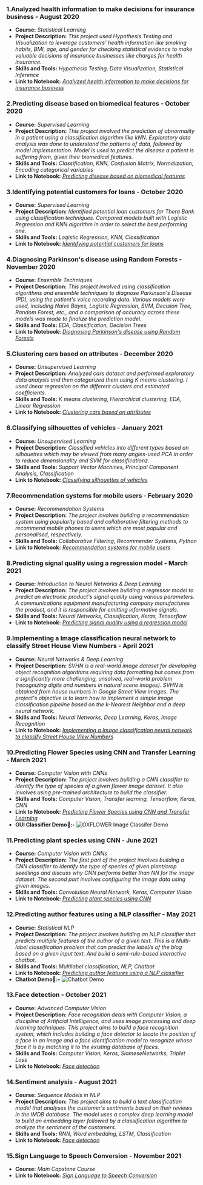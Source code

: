 ### 1.Analyzed health information to make decisions for insurance business - August 2020
* **Course:** *Statistical Learning*
* **Project Description:** *This project used Hypothesis Testing and Visualization to leverage customers' health information like smoking habits, BMI, age, and gender for checking statistical evidence to make valuable decisions of insurance businesses like charges for health insurance.*
* **Skills and Tools:** *Hypothesis Testing, Data Visualization, Statistical Inference*
* **Link to Notebook:** [*Analyzed health information to make decisions for insurance business*](https://github.com/dhiraj9/machine-learning-airtificial-intelligence-projects/blob/master/Analyzed%20health%20information%20to%20make%20decisions%20for%20insurance%20business.ipynb)
	
### 2.Predicting disease based on biomedical features - October 2020
* **Course:** *Supervised Learning*
* **Project Description:** *This project involved the prediction of abnormality in a patient using a classification algorithm like kNN. Exploratory data analysis was done to understand the patterns of data, followed by model implementation. Model is used to predict the disease a patient is suffering from, given their biomedical features.*
* **Skills and Tools:** *Classification, KNN, Confusion Matrix, Normalization, Encoding categorical variables*
* **Link to Notebook:** [*Predicting disease based on biomedical features*](https://github.com/dhiraj9/machine-learning-airtificial-intelligence-projects/blob/master/Predicting%20disease%20based%20on%20biomedical%20features.ipynb)
	
### 3.Identifying potential customers for loans - October 2020
* **Course:** *Supervised Learning*
* **Project Description:** *Identified potential loan customers for Thera Bank using classification techniques. Compared models built with Logistic Regression and KNN algorithm in order to select the best performing one.*
* **Skills and Tools:** *Logistic Regression, KNN, Classification*
* **Link to Notebook:** [*Identifying potential customers for loans*](https://github.com/dhiraj9/machine-learning-airtificial-intelligence-projects/blob/master/Identifying%20potential%20customers%20for%20loans.ipynb)
	
### 4.Diagnosing Parkinson's disease using Random Forests - November 2020
* **Course:** *Ensemble Techniques*
* **Project Description:** *This project involved using classification algorithms and ensemble techniques to diagnose Parkinson's Disease (PD), using the patient's voice recording data. Various models were used, including Naive Bayes, Logistic Regression, SVM, Decision Tree, Random Forest, etc., and a comparison of accuracy across these models was made to finalize the prediction model.*
* **Skills and Tools:** *EDA, Classification, Decision Trees*
* **Link to Notebook:** [*Diagnosing Parkinson's disease using Random Forests*](https://github.com/dhiraj9/machine-learning-airtificial-intelligence-projects/blob/master/Diagnosing%20Parkinson's%20disease%20using%20Random%20Forests.ipynb)

### 5.Clustering cars based on attributes - December 2020
* **Course:** *Unsupervised Learning*
* **Project Description:** *Analyzed cars dataset and performed exploratory data analysis and then categorized them using K means clustering. I used linear regression on the different clusters and estimated coefficients.*
* **Skills and Tools:** *K means clustering, Hierarchical clustering, EDA, Linear Regression*
* **Link to Notebook:** [*Clustering cars based on attributes*](https://github.com/dhiraj9/machine-learning-airtificial-intelligence-projects/blob/master/Clustering%20cars%20based%20on%20attributes.ipynb)

### 6.Classifying silhouettes of vehicles - January 2021
* **Course:** *Unsupervised Learning*
* **Project Description:** *Classified vehicles into different types based on silhouettes which may be viewed from many angles-used PCA in order to reduce dimensionality and SVM for classificationz.*
* **Skills and Tools:** *Support Vector Machines, Principal Component Analysis, Classification*
* **Link to Notebook:** [*Classifying silhouettes of vehicles*](https://github.com/dhiraj9/machine-learning-airtificial-intelligence-projects/blob/master/Classifying%20silhouettes%20of%20vehicles.rar)
	
### 7.Recommendation systems for mobile users - February 2020
* **Course:** *Recommendation Systems*
* **Project Description:** *The project involves building a recommendation system using popularity based and collaborative filtering methods to recommend mobile phones to users which are most popular and personalised, respectively.*
* **Skills and Tools:** *Collaborative Filtering, Recommender Systems, Python*
* **Link to Notebook:** [*Recommendation systems for mobile users*](https://github.com/dhiraj9/machine-learning-airtificial-intelligence-projects/blob/master/Recommendation%20systems%20for%20mobile%20users.ipynb)
	
### 8.Predicting signal quality using a regression model - March 2021
* **Course:** *Introduction to Neural Networks & Deep Learning*
* **Project Description:** *The project involves building a regressor model to predict an electronic product's signal quality using various parameters. A communications equipment manufacturing company manufactures the product, and it is responsible for emitting informative signals.*
* **Skills and Tools:** *Neural Networks, Classification, Keras, Tensorflow*
* **Link to Notebook:** [*Predicting signal quality using a regression model*](https://github.com/dhiraj9/machine-learning-airtificial-intelligence-projects/blob/master/Predicting%20signal%20quality%20using%20classifier%20model.ipynb)

### 9.Implementing a Image classification neural network to classify Street House View Numbers - April 2021
* **Course:** *Neural Networks & Deep Learning*
* **Project Description:** *SVHN is a real-world image dataset for developing object recognition algorithms requiring data formatting but comes from a significantly more challenging, unsolved, real-world problem (recognizing digits and numbers in natural scene images). SVHN is obtained from house numbers in Google Street View images. The project's objective is to learn how to implement a simple image classification pipeline based on the k-Nearest Neighbor and a deep neural network.*
* **Skills and Tools:** *Neural Networks, Deep Learning, Keras, Image Recognition*
* **Link to Notebook:** [*Implementing a Image classification neural network to classify Street House View Numbers*](https://github.com/dhiraj9/machine-learning-airtificial-intelligence-projects/blob/master/Implementing%20a%20Image%20classification%20neural%20network%20to%20classify%20Street%20House%20View%20Numbers.ipynb)
	
### 10.Predicting Flower Species using CNN and Transfer Learning - March 2021
* **Course:** *Computer Vision with CNNs*
* **Project Description:** *The project involves building a CNN classifier to identify the type of species of a given flower image dataset. It also involves using pre-trained architecture to build the classifier.*
* **Skills and Tools:** *Computer Vision, Transfer learning, Tensorflow, Keras, CNN*
* **Link to Notebook:** [*Predicting Flower Species using CNN and Transfer Learning*](https://github.com/dhiraj9/machine-learning-airtificial-intelligence-projects/blob/master/Predicting%20Flower%20Species%20using%20CNN%20and%20Transfer%20Learning.ipynb)
* **GUI Classifier Demo:slot_machine::-** 
![OXFLOWER Image Classifer Demo](https://github.com/dhiraj9/machine-learning-airtificial-intelligence-projects/blob/master/AIML%20OXFLOWER17%20Image%20Classifier.gif)
	
### 11.Predicting plant species using CNN - June 2021
* **Course:** *Computer Vision with CNNs*
* **Project Description:** *The first part of the project involves building a CNN classifier to identify the type of species of given plant/crop seedlings and discuss why CNN performs better than NN for the image dataset. The second part involves configuring the image data using given images.*
* **Skills and Tools:** *Convolution Neural Network, Keras, Computer Vision*
* **Link to Notebook:** [*Predicting plant species using CNN*](https://github.com/dhiraj9/machine-learning-airtificial-intelligence-projects/blob/master/Predicting%20plant%20species%20using%20CNN%20part%201.ipynb)
	
### 12.Predicting author features using a NLP classifier - May 2021
* **Course:** *Statistical NLP*
* **Project Description:** *The project involves building an NLP classifier that predicts multiple features of the author of a given text. This is a Multi-label classification problem that can predict the label/s of the blog based on a given input text. And build a semi-rule-based interactive chatbot.*
* **Skills and Tools:** *Multilabel classification, NLP, Chatbot*
* **Link to Notebook:** [*Predicting author features using a NLP classifier*](https://github.com/dhiraj9/machine-learning-airtificial-intelligence-projects/blob/master/Predicting%20author%20features%20using%20a%20NLP%20classifier.ipynb)
* **Chatbot Demo:speech_balloon::-**
![Chatbot Demo](https://github.com/dhiraj9/machine-learning-airtificial-intelligence-projects/blob/master/Chatbot_Animation.gif)

### 13.Face detection - October 2021
* **Course:** *Advanced Computer Vision*
* **Project Description:** *Face recognition deals with Computer Vision, a discipline of Artificial Intelligence, and uses image processing and deep learning techniques. This project aims to build a face recognition system, which includes building a face detector to locate the position of a face in an image and a face identification model to recognize whose face it is by matching it to the existing database of faces.*
* **Skills and Tools:** *Computer Vision, Keras, SiameseNetworks, Triplet Loss*
* **Link to Notebook:** [*Face detection*](https://github.com/dhiraj9/machine-learning-airtificial-intelligence-projects/blob/master/Face%20detection.ipynb)

### 14.Sentiment analysis - August 2021
* **Course:** *Sequence Models in NLP*
* **Project Description:** *This project aims to build a text classification model that analyses the customer's sentiments based on their reviews in the IMDB database. The model uses a complex deep learning model to build an embedding layer followed by a classification algorithm to analyze the sentiment of the customers.*
* **Skills and Tools:** *RNN, Word embedding, LSTM, Classification*
* **Link to Notebook:** [*Face detection*](https://github.com/dhiraj9/machine-learning-airtificial-intelligence-projects/blob/master/Sentiment%20analysis.ipynb)

### 15.Sign Language to Speech Conversion - November 2021
* **Course:** *Main Capstone Course*
* **Link to Notebook:** [*Sign Language to Speech Conversion*](https://github.com/dhiraj9/machine-learning-airtificial-intelligence-projects/blob/master/ASL_Recognition_with_GRU_13092021.ipynb)



